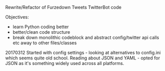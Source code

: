 Rewrite/Refactor of Furzedown Tweets TwitterBot code

Objectives:
- learn Python coding better
- better/clean code structure
- break down monolithic codeblock and abstract config/twitter api calls etc away to other files/classes

20170312
Started with config settings - looking at alternatives to config.ini which seems quite old school. Reading about JSON and YAML - opted for JSON as it's something widely used across all platforms.
